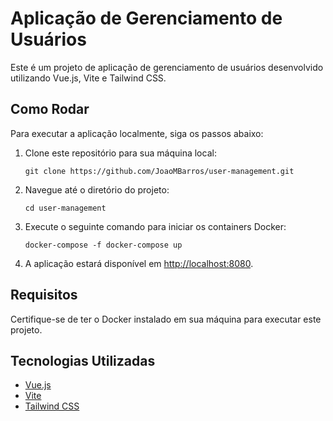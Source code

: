 # Aplicação de Gerenciamento de Usuários

Este é um projeto de aplicação de gerenciamento de usuários desenvolvido utilizando Vue.js, Vite e Tailwind CSS.

## Como Rodar

Para executar a aplicação localmente, siga os passos abaixo:

1. Clone este repositório para sua máquina local:

   ```
   git clone https://github.com/JoaoMBarros/user-management.git
   ```

2. Navegue até o diretório do projeto:

   ```
   cd user-management
   ```

3. Execute o seguinte comando para iniciar os containers Docker:

   ```
   docker-compose -f docker-compose up
   ```

4. A aplicação estará disponível em [http://localhost:8080](http://localhost:8080).

## Requisitos

Certifique-se de ter o Docker instalado em sua máquina para executar este projeto.

## Tecnologias Utilizadas

- [Vue.js](https://vuejs.org/)
- [Vite](https://vitejs.dev/)
- [Tailwind CSS](https://tailwindcss.com/)